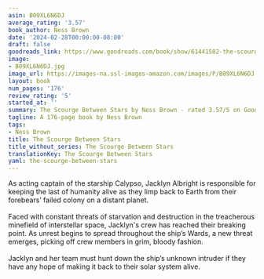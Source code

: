```yaml
---
asin: B09XL6N6DJ
average_rating: '3.57'
book_author: Ness Brown
date: '2024-02-28T00:00:00-08:00'
draft: false
goodreads_link: https://www.goodreads.com/book/show/61441582-the-scourge-between-stars
image:
- B09XL6N6DJ.jpg
image_url: https://images-na.ssl-images-amazon.com/images/P/B09XL6N6DJ.01._SCLZZZZZZZ.jpg
layout: book
num_pages: '176'
review_rating: '5'
started_at: ''
summary: The Scourge Between Stars by Ness Brown - rated 3.57/5 on Goodreads
tagline: A 176-page book by Ness Brown
tags:
- Ness Brown
title: The Scourge Between Stars
title_without_series: The Scourge Between Stars
translationKey: The Scourge Between Stars
yaml: the-scourge-between-stars
---
```


As acting captain of the starship Calypso, Jacklyn Albright is responsible for keeping the last of humanity alive as they limp back to Earth from their forebears’ failed colony on a distant planet.<br /><br />Faced with constant threats of starvation and destruction in the treacherous minefield of interstellar space, Jacklyn's crew has reached their breaking point. As unrest begins to spread throughout the ship’s Wards, a new threat emerges, picking off crew members in grim, bloody fashion.<br /><br />Jacklyn and her team must hunt down the ship’s unknown intruder if they have any hope of making it back to their solar system alive.